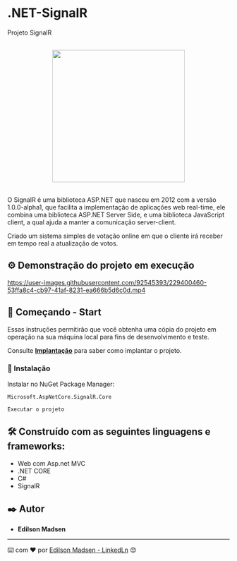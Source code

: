# .NET-SignalR
Projeto SignalR


<br>
<div align="center">
  <img src="https://user-images.githubusercontent.com/92545393/229399681-883ebc76-5c23-49fa-ae80-173e88e02bd7.png" width="300px"/>
</div>
<br>


O SignalR é uma biblioteca ASP.NET que nasceu em 2012 com a versão 1.0.0-alpha1, que facilita a implementação de aplicações web real-time, ele combina uma biblioteca ASP.NET Server Side, e uma biblioteca JavaScript client, a qual ajuda a manter a comunicação server-client.


Criado um sistema simples de votação online em que o cliente irá receber em tempo real a atualização de votos.


## ⚙️ Demonstração do projeto em execução

https://user-images.githubusercontent.com/92545393/229400460-53ffa8c4-cb97-41af-8231-ea666b5d6c0d.mp4


## 🚀 Começando - Start

Essas instruções permitirão que você obtenha uma cópia do projeto em operação na sua máquina local para fins de desenvolvimento e teste.


Consulte **[Implantação](#-implanta%C3%A7%C3%A3o)** para saber como implantar o projeto.


### 🔧 Instalação

Instalar no NuGet Package Manager:

```
Microsoft.AspNetCore.SignalR.Core

```

```
Executar o projeto
```

## 🛠️ Construído com as seguintes linguagens e frameworks:

* Web com Asp.net MVC
* .NET CORE
* C#
* SignalR


## ✒️ Autor

* **Edilson Madsen**

---
⌨️ com ❤️ por [Edilson Madsen - LinkedLn](https://www.linkedin.com/in/edilsonmadsen/) 😊

